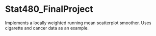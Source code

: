 # Stat480_FinalProject
Implements a locally weighted running mean scatterplot smoother. Uses cigarette and cancer data as an example. 
